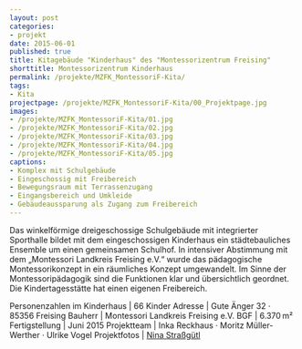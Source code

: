 ```yaml
---
layout: post
categories:
- projekt
date: 2015-06-01
published: true
title: Kitagebäude "Kinderhaus" des "Montessorizentrum Freising"
shorttitle: Montessorizentrum Kinderhaus
permalink: /projekte/MZFK_MontessoriF-Kita/
tags: 
- Kita
projectpage: /projekte/MZFK_MontessoriF-Kita/00_Projektpage.jpg
images:
- /projekte/MZFK_MontessoriF-Kita/01.jpg
- /projekte/MZFK_MontessoriF-Kita/02.jpg
- /projekte/MZFK_MontessoriF-Kita/03.jpg
- /projekte/MZFK_MontessoriF-Kita/04.jpg
- /projekte/MZFK_MontessoriF-Kita/05.jpg
captions:
- Komplex mit Schulgebäude
- Eingeschossig mit Freibereich
- Bewegungsraum mit Terrassenzugang
- Eingangsbereich und Umkleide
- Gebäudeaussparung als Zugang zum Freibereich
---
```

Das winkelförmige dreigeschossige Schulgebäude mit integrierter Sporthalle bildet mit dem eingeschossigen Kinderhaus ein städtebauliches Ensemble um einen gemeinsamen Schulhof. In intensiver Abstimmung mit dem „Montessori Landkreis Freising e.V.“ wurde das pädagogische Montessorikonzept in ein räumliches Konzept umgewandelt. Im Sinne der Montessoripädagogik sind die Funktionen klar und übersichtlich geordnet. Die Kindertagesstätte hat einen eigenen Freibereich.

Personenzahlen im Kinderhaus	|	66 Kinder
Adresse							|	Gute Änger 32 · 85356 Freising
Bauherr							|	Montessori Landkreis Freising e.V.
BGF								|	6.370 m²
Fertigstellung					|	Juni 2015
Projektteam						|	Inka Reckhaus · Moritz Müller-Werther · Ulrike Vogel
Projektfotos					|	[Nina Straßgütl](http://www.ninastrg.de/)
